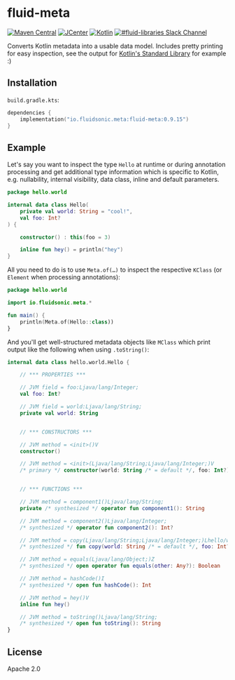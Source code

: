 fluid-meta
==========

[![Maven Central](https://img.shields.io/maven-central/v/io.fluidsonic.meta/fluid-meta?label=Maven%20Central)](https://search.maven.org/artifact/io.fluidsonic.meta/fluid-meta)
[![JCenter](https://img.shields.io/bintray/v/fluidsonic/kotlin/meta?label=JCenter)](https://bintray.com/fluidsonic/kotlin/meta)
[![Kotlin](https://img.shields.io/badge/Kotlin-1.3.61-blue.svg)](https://github.com/JetBrains/kotlin/releases/v1.3.61)
[![#fluid-libraries Slack Channel](https://img.shields.io/badge/slack-%23fluid--libraries-543951.svg)](https://kotlinlang.slack.com/messages/C7UDFSVT2/)

Converts Kotlin metadata into a usable data model.
Includes pretty printing for easy inspection, see the output for [Kotlin's Standard Library](https://github.com/fluidsonic/fluid-meta/blob/master/kotlin-stdlib.kt) for example :)



Installation
------------

`build.gradle.kts`:
```kotlin
dependencies {
    implementation("io.fluidsonic.meta:fluid-meta:0.9.15")
}
```



Example
-------

Let's say you want to inspect the type `Hello` at runtime or during annotation processing and get additional type information which is specific to Kotlin, e.g.
nullability, internal visibility, data class, inline and default parameters.

```kotlin
package hello.world

internal data class Hello(
	private val world: String = "cool!",
	val foo: Int?
) {

	constructor() : this(foo = 3)

	inline fun hey() = println("hey")
}
```

All you need to do is to use `Meta.of(…)` to inspect the respective `KClass` (or `Element` when processing annotations):

```kotlin
package hello.world

import io.fluidsonic.meta.*

fun main() {
	println(Meta.of(Hello::class))
}
```

And you'll get well-structured metadata objects like `MClass` which print output like the following when using `.toString()`:

```kotlin
internal data class hello.world.Hello {

	// *** PROPERTIES ***

	// JVM field = foo:Ljava/lang/Integer;
	val foo: Int?

	// JVM field = world:Ljava/lang/String;
	private val world: String


	// *** CONSTRUCTORS ***

	// JVM method = <init>()V
	constructor()

	// JVM method = <init>(Ljava/lang/String;Ljava/lang/Integer;)V
	/* primary */ constructor(world: String /* = default */, foo: Int?)


	// *** FUNCTIONS ***

	// JVM method = component1()Ljava/lang/String;
	private /* synthesized */ operator fun component1(): String

	// JVM method = component2()Ljava/lang/Integer;
	/* synthesized */ operator fun component2(): Int?

	// JVM method = copy(Ljava/lang/String;Ljava/lang/Integer;)Lhello/world/Hello;
	/* synthesized */ fun copy(world: String /* = default */, foo: Int? /* = default */): hello.world.Hello

	// JVM method = equals(Ljava/lang/Object;)Z
	/* synthesized */ open operator fun equals(other: Any?): Boolean

	// JVM method = hashCode()I
	/* synthesized */ open fun hashCode(): Int

	// JVM method = hey()V
	inline fun hey()

	// JVM method = toString()Ljava/lang/String;
	/* synthesized */ open fun toString(): String
}
```



License
-------

Apache 2.0
